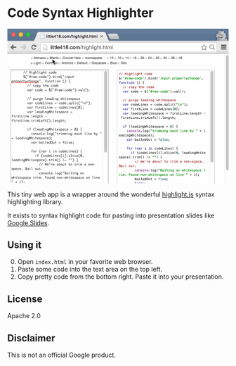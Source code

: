 # Code Syntax Highlighter
![preview](preview.gif)

This tiny web app is a wrapper around the wonderful [highlight.js](https://highlightjs.org/) syntax highlighting library.

It exists to syntax highlight code for pasting into presentation slides like [Google Slides](https://www.google.com/slides/about/).

## Using it

0. Open `index.html` in your favorite web browser.
0. Paste some code into the text area on the top left.
0. Copy pretty code from the bottom right. Paste it into your presentation.

## License

Apache 2.0

## Disclaimer

This is not an official Google product.
